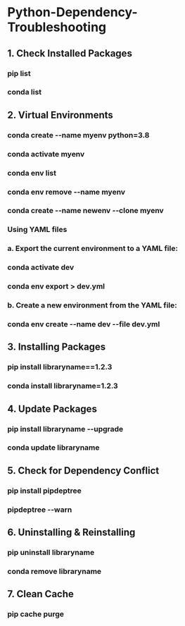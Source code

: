 # Python-Dependency-Troubleshooting
## 1. Check Installed Packages
   ### pip list
   ### conda list
## 2. Virtual Environments
   ### conda create --name myenv python=3.8
   ### conda activate myenv
   ### conda env list
   ### conda env remove --name myenv
   ### conda create --name newenv --clone myenv
   ### Using YAML files
   ### a. Export the current environment to a YAML file:
   ### conda activate dev
   ### conda env export > dev.yml
   ### b. Create a new environment from the YAML file:
   ### conda env create --name dev --file dev.yml

## 3. Installing Packages
   ### pip install libraryname==1.2.3
   ### conda install libraryname=1.2.3
## 4. Update Packages
   ### pip install libraryname --upgrade
   ### conda update libraryname
## 5. Check for Dependency Conflict
   ### pip install pipdeptree
   ### pipdeptree --warn
## 6. Uninstalling & Reinstalling
   ### pip uninstall libraryname
   ### conda remove libraryname
## 7. Clean Cache
   ### pip cache purge  

    
